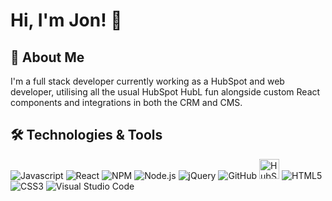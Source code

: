 # Hi, I'm Jon! 👋


## 🚀 About Me
I'm a full stack developer currently working as a HubSpot and web developer, utilising all the usual HubSpot HubL fun alongside custom React components and integrations in both the CRM and CMS.


## 🛠 Technologies & Tools
![Javascript](https://cdn.jsdelivr.net/npm/devicons@1.8.0/!SVG/js_badge.svg "Javascript")
![React](https://cdn.jsdelivr.net/npm/devicons@1.8.0/!SVG/react.svg "React")
![NPM](https://cdn.jsdelivr.net/npm/devicons@1.8.0/!SVG/npm.svg "NPM")
![Node.js](https://cdn.jsdelivr.net/npm/devicons@1.8.0/!SVG/nodejs.svg "Node.js")
![jQuery](https://cdn.jsdelivr.net/npm/devicons@1.8.0/!SVG/jquery_logo.svg "jQuery")
![GitHub](https://cdn.jsdelivr.net/npm/devicons@1.8.0/!SVG/git.svg "GitHub")
<img src="https://cdn.jsdelivr.net/npm/simple-icons@3.13.0/icons/hubspot.svg" alt="HubSpot" width="32" />
![HTML5](https://cdn.jsdelivr.net/npm/devicons@1.8.0/!SVG/html5.svg "HTML5")
![CSS3](https://cdn.jsdelivr.net/npm/devicons@1.8.0/!SVG/css3.svg "CSS3")
![Visual Studio Code](https://cdn.jsdelivr.net/npm/devicons@1.8.0/!SVG/visualstudio.svg "Visual Studio Code")
